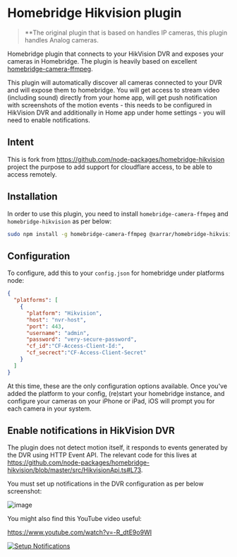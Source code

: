 # Homebridge Hikvision plugin

> **The original plugin that is based on handles IP cameras, this plugin handles Analog cameras.

Homebridge plugin that connects to your HikVision DVR and exposes your cameras in Homebridge. The plugin is heavily based on excellent [homebridge-camera-ffmpeg](https://github.com/Sunoo/homebridge-camera-ffmpeg).

This plugin will automatically discover all cameras connected to your DVR and will expose them to homebridge. You will get access to stream video (including sound) directly from your home app, will get push notification with screenshots of the motion events - this needs to be configured in HikVision DVR and additionally in Home app under home settings - you will need to enable notifications.

## Intent
This is fork from https://github.com/node-packages/homebridge-hikvision project the purpose to add support for cloudflare access, to be able to access remotely.

## Installation

In order to use this plugin, you need to install `homebridge-camera-ffmpeg` and `homebridge-hikvision` as per below:

```bash
sudo npm install -g homebridge-camera-ffmpeg @xarrar/homebridge-hikvision --unsafe-perm
```

## Configuration

To configure, add this to your `config.json` for homebridge under platforms node:

```json
{
  "platforms": [
    {
      "platform": "Hikvision",
      "host": "nvr-host",
      "port": 443,
      "username": "admin",
      "password": "very-secure-password",
      "cf_id":"CF-Access-Client-Id:",
      "cf_secrect":"CF-Access-Client-Secret"
    }
  ]
}
```

At this time, these are the only configuration options available. Once you've added the platform to your config, (re)start your homebridge instance, and configure your cameras on your iPhone or iPad, iOS will prompt you for each camera in your system.

## Enable notifications in HikVision DVR

The plugin does not detect motion itself, it responds to events generated by the DVR using HTTP Event API. The relevant code for this lives at https://github.com/node-packages/homebridge-hikvision/blob/master/src/HikvisionApi.ts#L73. 

You must set up notifications in the DVR configuration as per below screenshot:

![image](https://user-images.githubusercontent.com/47468/103291461-af287480-49e3-11eb-9db9-18708b35b3c3.png)

You might also find this YouTube video useful:

https://www.youtube.com/watch?v=-R_dtE9o9WI

[![Setup Notifications](https://img.youtube.com/vi/-R_dtE9o9WI/0.jpg)](https://www.youtube.com/watch?v=-R_dtE9o9WI)


